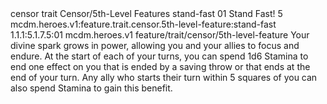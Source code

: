 <ability>
  <metadata>
    <class>censor</class>
    <feature_type>trait</feature_type>
    <file_dpath>Censor/5th-Level Features</file_dpath>
    <item_id>stand-fast</item_id>
    <item_index>01</item_index>
    <item_name>Stand Fast!</item_name>
    <level>5</level>
    <scc>mcdm.heroes.v1:feature.trait.censor.5th-level-feature:stand-fast</scc>
    <scdc>1.1.1:5.1.7.5:01</scdc>
    <source>mcdm.heroes.v1</source>
    <type>feature/trait/censor/5th-level-feature</type>
  </metadata>
  <effects>
    <effect type="mundane">Your divine spark grows in power, allowing you and your allies to focus and endure. At the start of each of your turns, you can spend 1d6 Stamina to end one effect on you that is ended by a saving throw or that ends at the end of your turn. Any ally who starts their turn within 5 squares of you can also spend Stamina to gain this benefit.</effect>
  </effects>
</ability>

